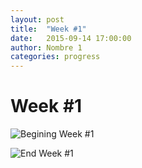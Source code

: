 ```yaml
---
layout: post
title:  "Week #1"
date:   2015-09-14 17:00:00
author: Nombre 1
categories: progress
---
```


# Week #1

![Begining Week #1]({{site.baseurl}}/assets/week-progress/w1-begin.png)

![End Week #1]({{site.baseurl}}/assets/week-progress/w1-end.png)
